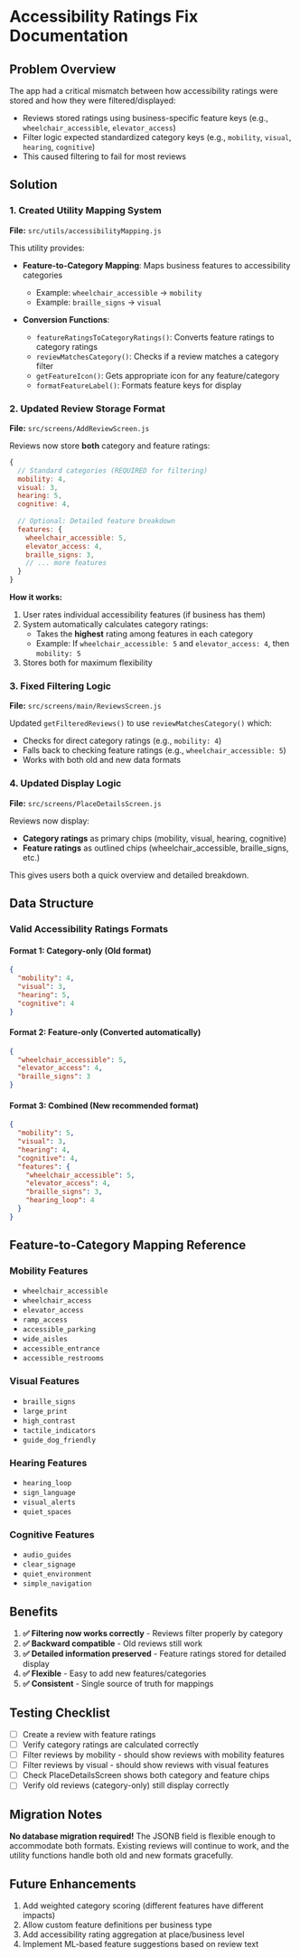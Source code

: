 # Accessibility Ratings Fix Documentation

## Problem Overview
The app had a critical mismatch between how accessibility ratings were stored and how they were filtered/displayed:
- Reviews stored ratings using business-specific feature keys (e.g., `wheelchair_accessible`, `elevator_access`)
- Filter logic expected standardized category keys (e.g., `mobility`, `visual`, `hearing`, `cognitive`)
- This caused filtering to fail for most reviews

## Solution

### 1. Created Utility Mapping System
**File:** `src/utils/accessibilityMapping.js`

This utility provides:
- **Feature-to-Category Mapping**: Maps business features to accessibility categories
  - Example: `wheelchair_accessible` → `mobility`
  - Example: `braille_signs` → `visual`
  
- **Conversion Functions**:
  - `featureRatingsToCategoryRatings()`: Converts feature ratings to category ratings
  - `reviewMatchesCategory()`: Checks if a review matches a category filter
  - `getFeatureIcon()`: Gets appropriate icon for any feature/category
  - `formatFeatureLabel()`: Formats feature keys for display

### 2. Updated Review Storage Format
**File:** `src/screens/AddReviewScreen.js`

Reviews now store **both** category and feature ratings:
```javascript
{
  // Standard categories (REQUIRED for filtering)
  mobility: 4,
  visual: 3,
  hearing: 5,
  cognitive: 4,
  
  // Optional: Detailed feature breakdown
  features: {
    wheelchair_accessible: 5,
    elevator_access: 4,
    braille_signs: 3,
    // ... more features
  }
}
```

**How it works:**
1. User rates individual accessibility features (if business has them)
2. System automatically calculates category ratings:
   - Takes the **highest** rating among features in each category
   - Example: If `wheelchair_accessible: 5` and `elevator_access: 4`, then `mobility: 5`
3. Stores both for maximum flexibility

### 3. Fixed Filtering Logic
**File:** `src/screens/main/ReviewsScreen.js`

Updated `getFilteredReviews()` to use `reviewMatchesCategory()` which:
- Checks for direct category ratings (e.g., `mobility: 4`)
- Falls back to checking feature ratings (e.g., `wheelchair_accessible: 5`)
- Works with both old and new data formats

### 4. Updated Display Logic
**File:** `src/screens/PlaceDetailsScreen.js`

Reviews now display:
- **Category ratings** as primary chips (mobility, visual, hearing, cognitive)
- **Feature ratings** as outlined chips (wheelchair_accessible, braille_signs, etc.)

This gives users both a quick overview and detailed breakdown.

## Data Structure

### Valid Accessibility Ratings Formats

#### Format 1: Category-only (Old format)
```json
{
  "mobility": 4,
  "visual": 3,
  "hearing": 5,
  "cognitive": 4
}
```

#### Format 2: Feature-only (Converted automatically)
```json
{
  "wheelchair_accessible": 5,
  "elevator_access": 4,
  "braille_signs": 3
}
```

#### Format 3: Combined (New recommended format)
```json
{
  "mobility": 5,
  "visual": 3,
  "hearing": 4,
  "cognitive": 4,
  "features": {
    "wheelchair_accessible": 5,
    "elevator_access": 4,
    "braille_signs": 3,
    "hearing_loop": 4
  }
}
```

## Feature-to-Category Mapping Reference

### Mobility Features
- `wheelchair_accessible`
- `wheelchair_access`
- `elevator_access`
- `ramp_access`
- `accessible_parking`
- `wide_aisles`
- `accessible_entrance`
- `accessible_restrooms`

### Visual Features
- `braille_signs`
- `large_print`
- `high_contrast`
- `tactile_indicators`
- `guide_dog_friendly`

### Hearing Features
- `hearing_loop`
- `sign_language`
- `visual_alerts`
- `quiet_spaces`

### Cognitive Features
- `audio_guides`
- `clear_signage`
- `quiet_environment`
- `simple_navigation`

## Benefits

1. **✅ Filtering now works correctly** - Reviews filter properly by category
2. **✅ Backward compatible** - Old reviews still work
3. **✅ Detailed information preserved** - Feature ratings stored for detailed display
4. **✅ Flexible** - Easy to add new features/categories
5. **✅ Consistent** - Single source of truth for mappings

## Testing Checklist

- [ ] Create a review with feature ratings
- [ ] Verify category ratings are calculated correctly
- [ ] Filter reviews by mobility - should show reviews with mobility features
- [ ] Filter reviews by visual - should show reviews with visual features
- [ ] Check PlaceDetailsScreen shows both category and feature chips
- [ ] Verify old reviews (category-only) still display correctly

## Migration Notes

**No database migration required!** The JSONB field is flexible enough to accommodate both formats. Existing reviews will continue to work, and the utility functions handle both old and new formats gracefully.

## Future Enhancements

1. Add weighted category scoring (different features have different impacts)
2. Allow custom feature definitions per business type
3. Add accessibility rating aggregation at place/business level
4. Implement ML-based feature suggestions based on review text
